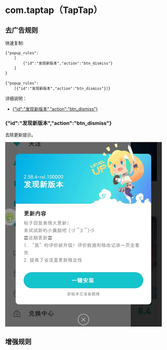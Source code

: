 # com.taptap（TapTap）

## 去广告规则

快速复制:
```
{"popup_rules":
    [
        {"id":"发现新版本","action":"btn_dismiss"}
    ]
}

{"popup_rules":
    [{"id":"发现新版本","action":"btn_dismiss"}]}
```
详细说明：
- [{"id":"发现新版本","action":"btn_dismiss"}](#id发现新版本actionbtn_dismiss)

### {"id":"发现新版本","action":"btn_dismiss"}
去除更新提示。

![](./assets/btn_dismiss.jpg)

## 增强规则